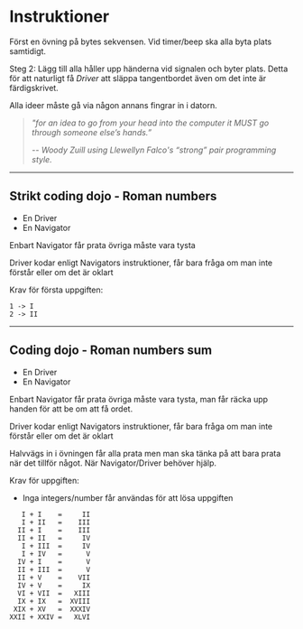 # Instruktioner

Först en övning på bytes sekvensen. Vid timer/beep ska alla byta plats samtidigt.

Steg 2: 
Lägg till alla håller upp händerna vid signalen och byter plats. Detta för att naturligt få *Driver* att släppa tangentbordet även om det inte är färdigskrivet.

Alla ideer måste gå via någon annans fingrar in i datorn.

> *"for an idea to go from your head into the computer it MUST go through someone else’s hands.”*
> 
> -- <cite> *Woody Zuill* using *Llewellyn Falco's* “strong” pair programming style. </cite>

---
## Strikt coding dojo - Roman numbers
* En Driver
* En Navigator

Enbart Navigator får prata övriga måste vara tysta

Driver kodar enligt Navigators instruktioner, får bara fråga om man inte förstår eller om det är oklart

Krav för första uppgiften:

```text
1 -> I
2 -> II
````

---
## Coding dojo - Roman numbers sum
* En Driver
* En Navigator

Enbart Navigator får prata övriga måste vara tysta, man får räcka upp handen för att be om att få ordet.

Driver kodar enligt Navigators instruktioner, får bara fråga om man inte förstår eller om det är oklart

Halvvägs in i övningen får alla prata men man ska tänka på att bara prata när det tillför något. När Navigator/Driver behöver hjälp.

Krav för uppgiften:
* Inga integers/number får användas för att lösa uppgiften

```text
   I + I    =     II
   I + II   =    III
  II + I    =    III
  II + II   =     IV
   I + III  =     IV
   I + IV   =      V
  IV + I    =      V
  II + III  =      V
  II + V    =    VII
  IV + V    =     IX
  VI + VII  =   XIII
  IX + IX   =  XVIII
 XIX + XV   =  XXXIV
XXII + XXIV =   XLVI
````
